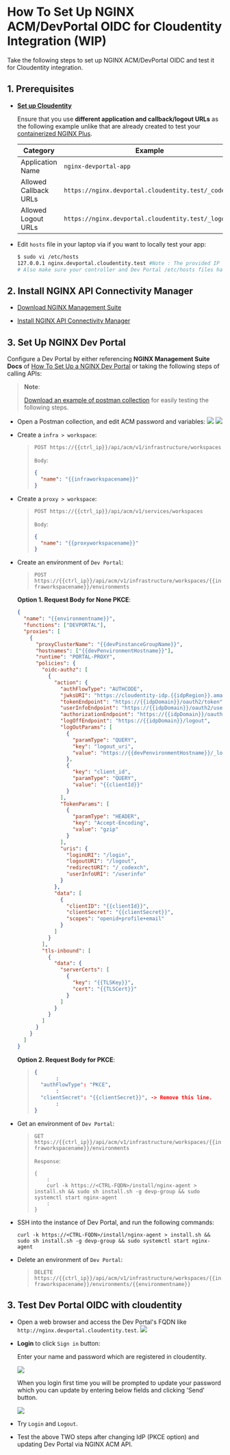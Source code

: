 # How To Set Up NGINX ACM/DevPortal OIDC for Cloudentity Integration (WIP)

Take the following steps to set up NGINX ACM/DevPortal OIDC and test it for Cloudentity integration.

## 1. Prerequisites

- [**Set up Cloudentity**](./01-IdP-Setup.md)

  Ensure that you use **different application and callback/logout URLs** as the following example unlike that are already created to test your [containerized NGINX Plus](./02-NGINX-Plus-Setup.md).

  | Category              | Example                                             |
  | --------------------- | --------------------------------------------------- |
  | Application Name      | `nginx-devportal-app`                               |
  | Allowed Callback URLs | `https://nginx.devportal.cloudentity.test/_codexch` |
  | Allowed Logout URLs   | `https://nginx.devportal.cloudentity.test/_logout`  |

- Edit `hosts` file in your laptop via if you want to locally test your app:

  ```bash
  $ sudo vi /etc/hosts
  127.0.0.1 nginx.devportal.cloudentity.test #Note : The provided IP address should be of the host where you installed the Dev Portal packages .
  # Also make sure your controller and Dev Portal /etc/hosts files have similar entries
  ```

## 2. Install NGINX API Connectivity Manager

- [Download NGINX Management Suite](https://docs.nginx.com/nginx-management-suite/)

- [Install NGINX API Connectivity Manager](https://docs.nginx.com/nginx-management-suite/admin-guides/installation/install-guide/)

## 3. Set Up NGINX Dev Portal

Configure a Dev Portal by either referencing **NGINX Management Suite Docs** of [How To Set Up a NGINX Dev Portal](https://docs.nginx.com/nginx-management-suite/acm/getting-started/add-devportal/) or taking the following steps of calling APIs:

> **Note**:
>
> [Download an example of postman collection](./ACM-DevPortal-OIDC-for-Amazon-cloudentity.postman_collection.json) for easily testing the following steps.

- Open a Postman collection, and edit ACM password and variables:
  ![](./img/postman-auth.png)
  ![](./img/postman-variables.png)

- Create a `infra > workspace`:

  > `POST https://{{ctrl_ip}}/api/acm/v1/infrastructure/workspaces`
  >
  > `Body`:
  >
  > ```json
  > {
  >   "name": "{{infraworkspacename}}"
  > }
  > ```

- Create a `proxy > workspace`:

  > `POST https://{{ctrl_ip}}/api/acm/v1/services/workspaces`
  >
  > `Body`:
  >
  > ```json
  > {
  >   "name": "{{proxyworkspacename}}"
  > }
  > ```

- Create an environment of `Dev Portal`:

  > `POST https://{{ctrl_ip}}/api/acm/v1/infrastructure/workspaces/{{infraworkspacename}}/environments`

  **Option 1. Request Body for None PKCE**:

  ```json
  {
    "name": "{{environmentname}}",
    "functions": ["DEVPORTAL"],
    "proxies": [
      {
        "proxyClusterName": "{{devPinstanceGroupName}}",
        "hostnames": ["{{devPenvironmentHostname}}"],
        "runtime": "PORTAL-PROXY",
        "policies": {
          "oidc-authz": [
            {
              "action": {
                "authFlowType": "AUTHCODE",
                "jwksURI": "https://cloudentity-idp.{{idpRegion}}.amazonaws.com/{{idpUserPoolId}}/.well-known/jwks.json",
                "tokenEndpoint": "https://{{idpDomain}}/oauth2/token",
                "userInfoEndpoint": "https://{{idpDomain}}/oauth2/userInfo",
                "authorizationEndpoint": "https://{{idpDomain}}/oauth2/authorize",
                "logOffEndpoint": "https://{{idpDomain}}/logout",
                "logOutParams": [
                  {
                    "paramType": "QUERY",
                    "key": "logout_uri",
                    "value": "https://{{devPenvironmentHostname}}/_logout"
                  },
                  {
                    "key": "client_id",
                    "paramType": "QUERY",
                    "value": "{{clientId}}"
                  }
                ],
                "TokenParams": [
                  {
                    "paramType": "HEADER",
                    "key": "Accept-Encoding",
                    "value": "gzip"
                  }
                ],
                "uris": {
                  "loginURI": "/login",
                  "logoutURI": "/logout",
                  "redirectURI": "/_codexch",
                  "userInfoURI": "/userinfo"
                }
              },
              "data": [
                {
                  "clientID": "{{clientId}}",
                  "clientSecret": "{{clientSecret}}",
                  "scopes": "openid+profile+email"
                }
              ]
            }
          ],
          "tls-inbound": [
            {
              "data": {
                "serverCerts": [
                  {
                    "key": "{{TLSKey}}",
                    "cert": "{{TLSCert}}"
                  }
                ]
              }
            }
          ]
        }
      }
    ]
  }
  ```

  **Option 2. Request Body for PKCE**:

  > ```json
  > {
  >        :
  >   "authFlowType": "PKCE",
  >        :
  >   "clientSecret": "{{clientSecret}}", -> Remove this line.
  >        :
  > }
  > ```

- Get an environment of `Dev Portal`:

  > `GET https://{{ctrl_ip}}/api/acm/v1/infrastructure/workspaces/{{infraworkspacename}}/environments`
  >
  > `Response`:
  >
  > ```
  > {
  >     :
  >     curl -k https://<CTRL-FQDN>/install/nginx-agent > install.sh && sudo sh install.sh -g devp-group && sudo systemctl start nginx-agent
  >     :
  > }
  > ```

- SSH into the instance of Dev Portal, and run the following commands:

  ```ssh
  curl -k https://<CTRL-FQDN>/install/nginx-agent > install.sh && sudo sh install.sh -g devp-group && sudo systemctl start nginx-agent
  ```

- Delete an environment of `Dev Portal`:

  > `DELETE https://{{ctrl_ip}}/api/acm/v1/infrastructure/workspaces/{{infraworkspacename}}/environments/{{environmentname}}`

## 3. Test Dev Portal OIDC with cloudentity

- Open a web browser and access the Dev Portal's FQDN like `http://nginx.devportal.cloudentity.test`.
  ![](./img/logged-out-devportal.png)

- **Login** to click `Sign in` button:

  Enter your name and password which are registered in cloudentity.

  ![](./img/signIn-devportal-cloudentity.png)

  When you login first time you will be prompted to update your password which you can update by entering below fields and clicking 'Send' button.

  ![](./img/changePassword-devportal.png)

- Try `Login` and `Logout`.
- Test the above TWO steps after changing IdP (PKCE option) and updating Dev Portal via NGINX ACM API.

